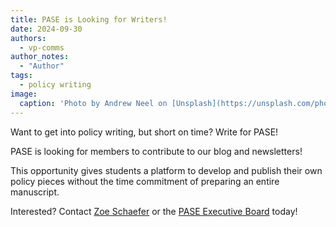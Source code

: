 ```yaml
---
title: PASE is Looking for Writers!
date: 2024-09-30
authors:
  - vp-comms
author_notes:
  - "Author"
tags:
  - policy writing
image:
  caption: 'Photo by Andrew Neel on [Unsplash](https://unsplash.com/photos/macbook-pro-white-ceramic-mugand-black-smartphone-on-table-cckf4TsHAuw)'
---
```


Want to get into policy writing, but short on time? Write for PASE!

<!--more-->

PASE is looking for members to contribute to our blog and newsletters!

This opportunity gives students a platform to develop and publish their own policy pieces without the time commitment of preparing an entire manuscript.

Interested? Contact [Zoe Schaefer](https://gator-pase.netlify.app/author/zoe-schaefer/) or the [PASE Executive Board](mailto:PASE@bme.ufl.edu) today!
